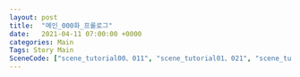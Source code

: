 ```yaml
---
layout: post
title:  "메인_000화_프롤로그"
date:   2021-04-11 07:00:00 +0000
categories: Main
Tags: Story Main
SceneCode: ["scene_tutorial00、011", "scene_tutorial01、021", "scene_tutorial02、031", "scene_tutorial03、041"]
---
```

